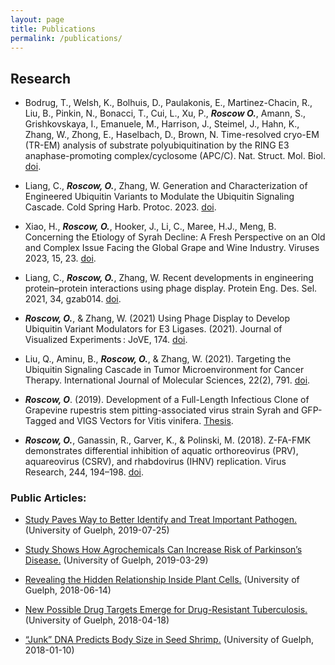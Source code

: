 ```yaml
---
layout: page
title: Publications
permalink: /publications/
---
```


## Research

* Bodrug, T., Welsh, K., Bolhuis, D., Paulаkonis, E., Martinez-Chacin, R., Liu, B., Pinkin, N., Bonacci, T., Cui, L., Xu, P., _**Roscow O.**_, Amann, S., Grishkovskaya, I., Emanuele, M., Harrison, J., Steimel, J., Hahn, K., Zhang, W., Zhong, E., Haselbach, D., Brown, N. Time-resolved cryo-EM (TR-EM) analysis of substrate polyubiquitination by the RING E3 anaphase-promoting complex/cyclosome (APC/C). Nat. Struct. Mol. Biol. [doi](https://doi.org/10.1038/s41594-023-01105-5).

*  Liang, C., _**Roscow, O.**_, Zhang, W. Generation and Characterization of Engineered Ubiquitin Variants to Modulate the Ubiquitin Signaling Cascade. Cold Spring Harb. Protoc. 2023. [doi](https://cshprotocols.cshlp.org/content/early/2023/03/29/pdb.over107784.abstract).
  
*  Xiao, H., _**Roscow, O.**_, Hooker, J., Li, C., Maree, H.J., Meng, B. Concerning the Etiology of Syrah Decline: A Fresh Perspective on an Old and Complex Issue Facing the Global Grape and Wine Industry. Viruses 2023, 15, 23. [doi](https://doi.org/10.3390/v15010023).

*  Liang, C., _**Roscow, O.**_, Zhang, W. Recent developments in engineering protein–protein interactions using phage display. Protein Eng. Des. Sel. 2021, 34, gzab014. [doi](https://doi.org/10.1093/protein/gzab014).

* _**Roscow, O.**_, & Zhang, W. (2021) Using Phage Display to Develop Ubiquitin Variant Modulators for E3 Ligases. (2021). Journal of Visualized Experiments : JoVE, 174. [doi](https://doi.org/10.3791/62950).

* Liu, Q., Aminu, B., _**Roscow, O.**_, & Zhang, W. (2021). Targeting the Ubiquitin Signaling Cascade in Tumor Microenvironment for Cancer Therapy. International Journal of Molecular Sciences, 22(2), 791. [doi](https://doi.org/10.3390/ijms22020791).

* _**Roscow, O**_. (2019). Development of a Full-Length Infectious Clone of Grapevine rupestris stem pitting-associated virus strain Syrah and GFP-Tagged and VIGS Vectors for Vitis vinifera. [Thesis](https://atrium.lib.uoguelph.ca/xmlui/handle/10214/17655).

* _**Roscow, O.**_, Ganassin, R., Garver, K., & Polinski, M. (2018). Z-FA-FMK demonstrates differential inhibition of aquatic orthoreovirus (PRV), aquareovirus (CSRV), and rhabdovirus (IHNV) replication. Virus Research, 244, 194–198. [doi](https://doi.org/10.1016/j.virusres.2017.11.024).

### Public Articles:

* [Study Paves Way to Better Identify and Treat Important Pathogen.](https://www.uoguelph.ca/cbs/cbs-research/research-highlights/Study_Paves_Way_to_Better_Identify_and_Treat_Important_Pathogen) (University of Guelph, 2019-07-25)

* [Study Shows How Agrochemicals Can Increase Risk of Parkinson’s Disease.](https://www.uoguelph.ca/cbs/cbs-research/research-highlights/Study-Shows-How-Agrochemicals-Can-Increase-Risk-of-Parkinsons-Disease) (University of Guelph, 2019-03-29)

* [Revealing the Hidden Relationship Inside Plant Cells.](https://www.uoguelph.ca/cbs/cbs-research/research-highlights/Revealing-the-Hidden-Relationships-Inside-Plant-Cells) (University of Guelph, 2018-06-14)

* [New Possible Drug Targets Emerge for Drug-Resistant Tuberculosis.](https://www.uoguelph.ca/cbs/cbs-research/research-highlights/New-Possible-Drug-Targets-Emerge-for-Drug-Resistant-Tuberculosis) (University of Guelph, 2018-04-18)

* [“Junk” DNA Predicts Body Size in Seed Shrimp.](https://www.uoguelph.ca/cbs/cbs-research/research-highlights/Junk-DNA-Predicts-Body-Size-in-Seed-Shrimp) (University of Guelph, 2018-01-10)
